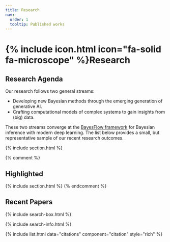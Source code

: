 ```yaml
---
title: Research
nav:
  order: 1
  tooltip: Published works
---
```


# {% include icon.html icon="fa-solid fa-microscope" %}Research

## Research Agenda

Our research follows two general streams:
- Developing new Bayesian methods through the emerging generation of generative AI. 
- Crafting computational models of complex systems to gain insights from (big) data.

These two streams converge at the [BayesFlow framework](https://bayesflow.org) for Bayesian inference with modern deep learning.
The list below provides a small, but representative sample of our recent research outcomes.

{% include section.html %}

{% comment %}
## Highlighted
{% include section.html %} 
{% endcomment %}

## Recent Papers

{% include search-box.html %}

{% include search-info.html %}

{% include list.html data="citations" component="citation" style="rich" %}
